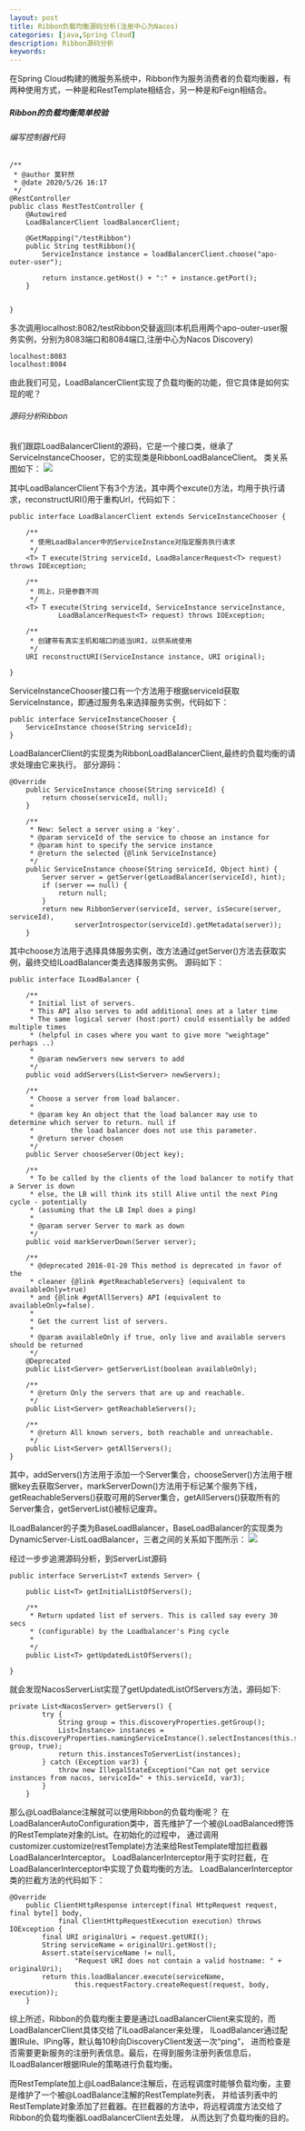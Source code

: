 ```yaml
---
layout: post
title: Ribbon负载均衡源码分析(注册中心为Nacos)
categories: [java,Spring Cloud]
description: Ribbon源码分析
keywords: 
---
```


在Spring Cloud构建的微服务系统中，Ribbon作为服务消费者的负载均衡器，有两种使用方式，一种是和RestTemplate相结合，另一种是和Feign相结合。

##### Ribbon的负载均衡简单校验
###### 编写控制器代码
```
/**
 * @author 莫轩然
 * @date 2020/5/26 16:17
 */
@RestController
public class RestTestController {
    @Autowired
    LoadBalancerClient loadBalancerClient;

    @GetMapping("/testRibbon")
    public String testRibbon(){
        ServiceInstance instance = loadBalancerClient.choose("apo-outer-user");

        return instance.getHost() + ":" + instance.getPort();
    }


}
```
多次调用localhost:8082/testRibbon交替返回(本机启用两个apo-outer-user服务实例，分别为8083端口和8084端口,注册中心为Nacos Discovery)
```
localhost:8083
localhost:8084
```
由此我们可见，LoadBalancerClient实现了负载均衡的功能，但它具体是如何实现的呢？

###### 源码分析Ribbon
我们跟踪LoadBalancerClient的源码，它是一个接口类，继承了ServiceInstanceChooser，它的实现类是RibbonLoadBalanceClient。
类关系图如下：
![](https://f2130793.github.io/images/2020-05-27-2.jpg)


其中LoadBalancerClient下有3个方法，其中两个excute()方法，均用于执行请求，reconstructURI()用于重构Url，代码如下：
```
public interface LoadBalancerClient extends ServiceInstanceChooser {

	/**
	 * 使用LoadBalancer中的ServiceInstance对指定服务执行请求
	 */
	<T> T execute(String serviceId, LoadBalancerRequest<T> request) throws IOException;

	/**
	 * 同上，只是参数不同
	 */
	<T> T execute(String serviceId, ServiceInstance serviceInstance,
			LoadBalancerRequest<T> request) throws IOException;

	/**
	 * 创建带有真实主机和端口的适当URI，以供系统使用
	 */
	URI reconstructURI(ServiceInstance instance, URI original);

}
```
ServiceInstanceChooser接口有一个方法用于根据serviceId获取ServiceInstance，即通过服务名来选择服务实例，代码如下：
```
public interface ServiceInstanceChooser {
	ServiceInstance choose(String serviceId);
}
```
LoadBalancerClient的实现类为RibbonLoadBalancerClient,最终的负载均衡的请求处理由它来执行。
部分源码：
```
@Override
	public ServiceInstance choose(String serviceId) {
		return choose(serviceId, null);
	}

	/**
	 * New: Select a server using a 'key'.
	 * @param serviceId of the service to choose an instance for
	 * @param hint to specify the service instance
	 * @return the selected {@link ServiceInstance}
	 */
	public ServiceInstance choose(String serviceId, Object hint) {
		Server server = getServer(getLoadBalancer(serviceId), hint);
		if (server == null) {
			return null;
		}
		return new RibbonServer(serviceId, server, isSecure(server, serviceId),
				serverIntrospector(serviceId).getMetadata(server));
	}
```
其中choose方法用于选择具体服务实例，改方法通过getServer()方法去获取实例，最终交给ILoadBalancer类去选择服务实例。
源码如下：
```
public interface ILoadBalancer {

	/**
	 * Initial list of servers.
	 * This API also serves to add additional ones at a later time
	 * The same logical server (host:port) could essentially be added multiple times
	 * (helpful in cases where you want to give more "weightage" perhaps ..)
	 * 
	 * @param newServers new servers to add
	 */
	public void addServers(List<Server> newServers);
	
	/**
	 * Choose a server from load balancer.
	 * 
	 * @param key An object that the load balancer may use to determine which server to return. null if 
	 *         the load balancer does not use this parameter.
	 * @return server chosen
	 */
	public Server chooseServer(Object key);
	
	/**
	 * To be called by the clients of the load balancer to notify that a Server is down
	 * else, the LB will think its still Alive until the next Ping cycle - potentially
	 * (assuming that the LB Impl does a ping)
	 * 
	 * @param server Server to mark as down
	 */
	public void markServerDown(Server server);
	
	/**
	 * @deprecated 2016-01-20 This method is deprecated in favor of the
	 * cleaner {@link #getReachableServers} (equivalent to availableOnly=true)
	 * and {@link #getAllServers} API (equivalent to availableOnly=false).
	 *
	 * Get the current list of servers.
	 *
	 * @param availableOnly if true, only live and available servers should be returned
	 */
	@Deprecated
	public List<Server> getServerList(boolean availableOnly);

	/**
	 * @return Only the servers that are up and reachable.
     */
    public List<Server> getReachableServers();

    /**
     * @return All known servers, both reachable and unreachable.
     */
	public List<Server> getAllServers();
}

```
其中，addServers()方法用于添加一个Server集合，chooseServer()方法用于根据key去获取Server，markServerDown()方法用于标记某个服务下线，
getReachableServers()获取可用的Server集合，getAllServers()获取所有的Server集合，getServerList()被标记废弃。

ILoadBalancer的子类为BaseLoadBalancer，BaseLoadBalancer的实现类为DynamicServer-ListLoadBalancer，三者之间的关系如下图所示：
![](https://f2130793.github.io/images/2020-05-27-3.jpg)

经过一步步追溯源码分析，到ServerList源码
```
public interface ServerList<T extends Server> {

    public List<T> getInitialListOfServers();
    
    /**
     * Return updated list of servers. This is called say every 30 secs
     * (configurable) by the Loadbalancer's Ping cycle
     * 
     */
    public List<T> getUpdatedListOfServers();   

}
```
就会发现NacosServerList实现了getUpdatedListOfServers方法，源码如下:
```
private List<NacosServer> getServers() {
        try {
            String group = this.discoveryProperties.getGroup();
            List<Instance> instances = this.discoveryProperties.namingServiceInstance().selectInstances(this.serviceId, group, true);
            return this.instancesToServerList(instances);
        } catch (Exception var3) {
            throw new IllegalStateException("Can not get service instances from nacos, serviceId=" + this.serviceId, var3);
        }
    }
```

那么@LoadBalance注解就可以使用Ribbon的负载均衡呢？
在LoadBalancerAutoConfiguration类中，首先维护了一个被@LoadBalanced修饰的RestTemplate对象的List。在初始化的过程中，
通过调用customizer.customize(restTemplate)方法来给RestTemplate增加拦截器LoadBalancerInterceptor。
LoadBalancerInterceptor用于实时拦截，在LoadBalancerInterceptor中实现了负载均衡的方法。
LoadBalancerInterceptor类的拦截方法的代码如下：
```
@Override
	public ClientHttpResponse intercept(final HttpRequest request, final byte[] body,
			final ClientHttpRequestExecution execution) throws IOException {
		final URI originalUri = request.getURI();
		String serviceName = originalUri.getHost();
		Assert.state(serviceName != null,
				"Request URI does not contain a valid hostname: " + originalUri);
		return this.loadBalancer.execute(serviceName,
				this.requestFactory.createRequest(request, body, execution));
	}
```
综上所述，Ribbon的负载均衡主要是通过LoadBalancerClient来实现的，而LoadBalancerClient具体交给了ILoadBalancer来处理，
ILoadBalancer通过配置IRule、IPing等，默认每10秒向DiscoveryClient发送一次“ping”，
进而检查是否需要更新服务的注册列表信息。最后，在得到服务注册列表信息后，ILoadBalancer根据IRule的策略进行负载均衡。

而RestTemplate加上@LoadBalance注解后，在远程调度时能够负载均衡，主要是维护了一个被@LoadBalance注解的RestTemplate列表，
并给该列表中的RestTemplate对象添加了拦截器。在拦截器的方法中，将远程调度方法交给了Ribbon的负载均衡器LoadBalancerClient去处理，
从而达到了负载均衡的目的。


